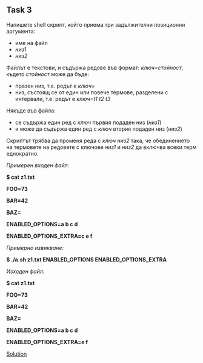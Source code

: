 ## Task 3

Напишете shell скрипт, който приема три задължителни позиционни аргумента:
* име на файл
* *низ1*
* *низ2*

Файлът е текстови, и съдържа редове във формат:
*ключ=стойност*,
където *стойност* може да бъде:
* празен низ, т.е. редът е *ключ=*
* низ, състоящ се от един или повече термове, разделени с интервали, т.е. редът е *ключ=t1 t2 t3*

Някъде във файла:
* се съдържа един ред с *ключ* първия подаден низ (*низ1*)
* и може да съдържа един ред с *ключ* втория подаден низ (*низ2*)

Скриптът трябва да променя реда с *ключ низ2* така, че обединението на термовете на редовете с ключове *низ1* и *низ2* да
включва всеки терм еднократно.

*Примерен входен файл:*

**$ cat z1.txt**

**FOO=73**

**BAR=42**

**BAZ=**

**ENABLED_OPTIONS=a b c d**

**ENABLED_OPTIONS_EXTRA=c e f**



*Примерно извикване:*

**$ ./a.sh z1.txt ENABLED_OPTIONS ENABLED_OPTIONS_EXTRA**


*Изходен файл:*

**$ cat z1.txt**

**FOO=73**

**BAR=42**

**BAZ=**

**ENABLED_OPTIONS=a b c d**

**ENABLED_OPTIONS_EXTRA=e f**

[Solution](https://github.com/Svetlin12/Linux-Shell-and-C-files/blob/master/FMITasks/Task03-Solution.sh)
